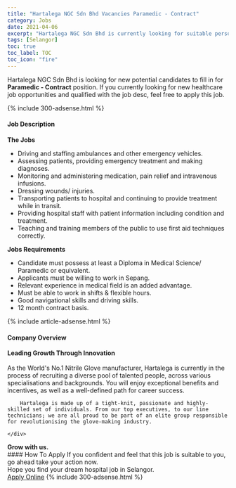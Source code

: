 ```yaml
---
title: "Hartalega NGC Sdn Bhd Vacancies Paramedic - Contract" 
category: Jobs 
date: 2021-04-06 
excerpt: "Hartalega NGC Sdn Bhd is currently looking for suitable person to fill in the Paramedic - Contract which positioned at Selangor" 
tags: [Selangor] 
toc: true 
toc_label: TOC 
toc_icon: "fire" 
--- 
```


<p>Hartalega NGC Sdn Bhd is looking for new potential candidates to fill in for <b>Paramedic - Contract</b> position. If you currently looking for new healthcare job opportunities and qualified with the job desc, feel free to apply this job.
</p>{% include 300-adsense.html %} 
<div><div><h4>Job Description</h4></div><div><div><span><div><div><strong>The Jobs</strong></div><ul><li>Driving and staffing ambulances and other emergency vehicles.</li><li>Assessing patients, providing emergency treatment and making diagnoses.</li><li>Monitoring and administering medication, pain relief and intravenous infusions.</li><li>Dressing wounds/ injuries.</li><li>Transporting patients to hospital and continuing to provide treatment while in transit.</li><li>Providing hospital staff with patient information including condition and treatment.</li><li>Teaching and training members of the public to use first aid techniques correctly.</li></ul><div><strong>Jobs Requirements</strong></div><ul><li>Candidate must possess at least a Diploma in Medical Science/ Paramedic&#160;or equivalent.</li><li>Applicants must be willing to work in Sepang.</li><li>Relevant experience in medical field is an added advantage.</li><li>Must be able to work in shifts &amp; flexible hours.</li><li>Good navigational skills and driving skills.</li><li>12 month contract basis.</li></ul></div></span></div></div></div> 
{% include article-adsense.html %} 
<div><div><h4>Company Overview</h4></div><div><div><span><div><div>
<div>
<strong>Leading Growth Through Innovation</strong></div>
<div>
<br>
		As the World's No.1 Nitrile Glove manufacturer, Hartalega is currently in the process of recruiting a diverse pool of talented people, across various specialisations and backgrounds. You will enjoy exceptional benefits and incentives, as well as a well-defined path for career success.
		
		Hartalega is made up of a tight-knit, passionate and highly-skilled set of individuals. From our top executives, to our line technicians; we are all proud to be part of an elite group responsible for revolutionising the glove-making industry.
		
	</div>
<div>
<strong>Grow with us.</strong></div>
</div></div></span></div></div></div> 
#### How To Apply 
If you confident and feel that this job is suitable to you, go ahead take your action now. <br/> 
Hope you find your dream hospital job in Selangor. <br/> 
<a href="https://www.jobstreet.com.my/en/job/paramedic-contract-4521267?jobId=jobstreet-my-job-4521267" class="btn btn--warning" target="_blank" rel="nofollow noopenner">Apply Online</a> 
{% include 300-adsense.html %} 